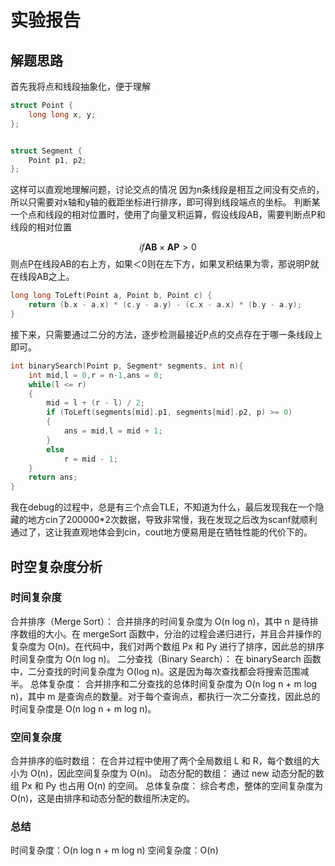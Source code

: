 # 实验报告

## 解题思路

首先我将点和线段抽象化，便于理解
```cpp
struct Point {
    long long x, y;
};


struct Segment {
    Point p1, p2;
};
```
这样可以直观地理解问题，讨论交点的情况
因为n条线段是相互之间没有交点的，所以只需要对x轴和y轴的截距坐标进行排序，即可得到线段端点的坐标。
判断某一个点和线段的相对位置时，使用了向量叉积运算，假设线段AB，需要判断点P和线段的相对位置

$$
if \mathbf{AB} \times \mathbf{AP} > 0
$$
则点P在线段AB的右上方，如果＜0则在左下方，如果叉积结果为零，那说明P就在线段AB之上。
```cpp
long long ToLeft(Point a, Point b, Point c) {
    return (b.x - a.x) * (c.y - a.y) - (c.x - a.x) * (b.y - a.y);
}
```

接下来，只需要通过二分的方法，逐步检测最接近P点的交点存在于哪一条线段上即可。
```cpp
int binarySearch(Point p, Segment* segments, int n){
    int mid,l = 0,r = n-1,ans = 0;
    while(l <= r)
    {
        mid = l + (r - l) / 2;
        if (ToLeft(segments[mid].p1, segments[mid].p2, p) >= 0)
        {
            ans = mid,l = mid + 1;
        }
        else
            r = mid - 1;
    }
    return ans;
}
```
我在debug的过程中，总是有三个点会TLE，不知道为什么，最后发现我在一个隐藏的地方cin了200000*2次数据，导致非常慢，我在发现之后改为scanf就顺利通过了，这让我直观地体会到cin，cout地方便易用是在牺牲性能的代价下的。


## 时空复杂度分析
### 时间复杂度
合并排序（Merge Sort）：
合并排序的时间复杂度为 O(n log n)，其中 n 是待排序数组的大小。在 mergeSort 函数中，分治的过程会递归进行，并且合并操作的复杂度为 O(n)。在代码中，我们对两个数组 Px 和 Py 进行了排序，因此总的排序时间复杂度为 O(n log n)。
二分查找（Binary Search）：
在 binarySearch 函数中，二分查找的时间复杂度为 O(log n)。这是因为每次查找都会将搜索范围减半。
总体复杂度：
合并排序和二分查找的总体时间复杂度为 O(n log n + m log n)，其中 m 是查询点的数量。对于每个查询点，都执行一次二分查找，因此总的时间复杂度是 O(n log n + m log n)。
 
### 空间复杂度
合并排序的临时数组：
在合并过程中使用了两个全局数组 L 和 R，每个数组的大小为 O(n)，因此空间复杂度为 O(n)。
动态分配的数组：
通过 new 动态分配的数组 Px 和 Py 也占用 O(n) 的空间。
总体复杂度：
综合考虑，整体的空间复杂度为 O(n)，这是由排序和动态分配的数组所决定的。
### 总结
时间复杂度：O(n log n + m log n)
空间复杂度：O(n)












